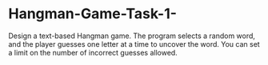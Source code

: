 # Hangman-Game-Task-1-
Design a text-based Hangman game. The program selects a random word, and the player guesses one letter at a time to uncover the word. You can set a limit on the number of incorrect guesses allowed.
